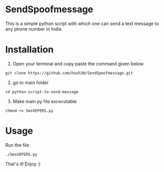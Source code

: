 # SendSpoofmessage
This is a simple python script with which one can send a text message to any phone number in India.

# Installation
1. Open your terminal and copy paste the command given below

```git clone https://github.com/hash30/SendSpoofmessage.git```

2. go to main folder

```cd python-script-to-send-message```

3. Make main py file excecutable

```chmod +x SmsVEPERS.py```

# Usage
Run the file

```./SmsVEPERS.py```

That's it! Enjoy :)

